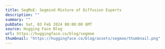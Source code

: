 ```yaml
---
title: SegMoE: Segmind Mixture of Diffusion Experts
description: ""
summary: ""
pubDate: Sat, 03 Feb 2024 00:00:00 GMT
source: Hugging Face Blog
url: https://huggingface.co/blog/segmoe
thumbnail: "https://huggingface.co/blog/assets/segmoe/thumbnail.png"
---
```


